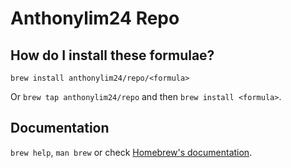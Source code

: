 # Anthonylim24 Repo

## How do I install these formulae?

`brew install anthonylim24/repo/<formula>`

Or `brew tap anthonylim24/repo` and then `brew install <formula>`.

## Documentation

`brew help`, `man brew` or check [Homebrew's documentation](https://docs.brew.sh).
